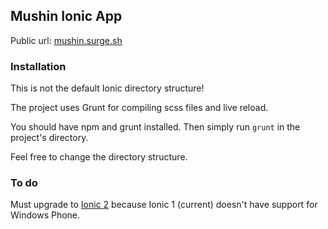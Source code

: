 ## Mushin Ionic App

Public url: [mushin.surge.sh](mushin.surge.sh)

### Installation

This is not the default Ionic directory structure!

The project uses Grunt for compiling scss files and live reload.

You should have npm and grunt installed. Then simply run `grunt` in the project's directory.

Feel free to change the directory structure.

### To do

Must upgrade to [Ionic 2](http://ionicframework.com/docs/v2/getting-started/installation/) because Ionic 1 (current) doesn't have support for Windows Phone.
